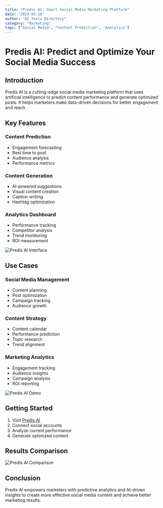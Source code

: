 ```yaml
---
title: "Predis AI: Smart Social Media Marketing Platform"
date: "2024-03-20"
author: "AI Tools Directory"
category: "Marketing"
tags: ["Social Media", "Content Prediction", "Analytics"]
---
```


# Predis AI: Predict and Optimize Your Social Media Success

## Introduction

Predis AI is a cutting-edge social media marketing platform that uses artificial intelligence to predict content performance and generate optimized posts. It helps marketers make data-driven decisions for better engagement and reach.

## Key Features

### Content Prediction
- Engagement forecasting
- Best time to post
- Audience analysis
- Performance metrics

### Content Generation
- AI-powered suggestions
- Visual content creation
- Caption writing
- Hashtag optimization

### Analytics Dashboard
- Performance tracking
- Competitor analysis
- Trend monitoring
- ROI measurement

![Predis AI Interface](/imgs/predisai/interface.jpg)

## Use Cases

### Social Media Management
- Content planning
- Post optimization
- Campaign tracking
- Audience growth

### Content Strategy
- Content calendar
- Performance prediction
- Topic research
- Trend alignment

### Marketing Analytics
- Engagement tracking
- Audience insights
- Campaign analysis
- ROI reporting

![Predis AI Demo](/imgs/predisai/demo.jpg)

## Getting Started

1. Visit [Predis AI](https://predis.ai)
2. Connect social accounts
3. Analyze current performance
4. Generate optimized content

## Results Comparison

![Predis AI Comparison](/imgs/predisai/comparison.jpg)

## Conclusion

Predis AI empowers marketers with predictive analytics and AI-driven insights to create more effective social media content and achieve better marketing results. 